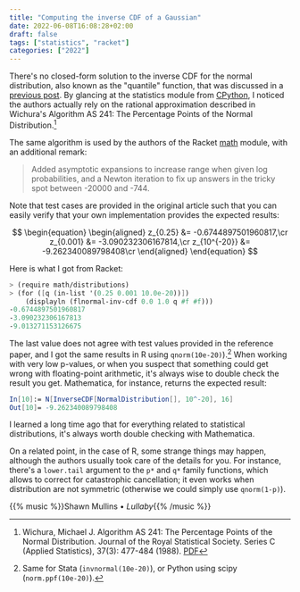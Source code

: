 ```yaml
---
title: "Computing the inverse CDF of a Gaussian"
date: 2022-06-08T16:08:28+02:00
draft: false
tags: ["statistics", "racket"]
categories: ["2022"]
---
```


There's no closed-form solution to the inverse CDF for the normal distribution, also known as the "quantile" function, that was discussed in a [previous post]. By glancing at the statistics module from [CPython], I noticed the authors actually rely on the rational approximation described in Wichura's Algorithm AS 241: The Percentage Points of the Normal Distribution.[^1]

The same algorithm is used by the authors of the Racket [math] module, with an additional remark:

> Added asymptotic expansions to increase range when given log probabilities, and a Newton iteration to fix up answers in the tricky spot between -20000 and -744.

Note that test cases are provided in the original article such that you can easily verify that your own implementation provides the expected results:

$$
\begin{equation}
\begin{aligned}
z_{0.25} &= -0.6744897501960817,\cr
z_{0.001} &= -3.090232306167814,\cr
z_{10^{-20}} &= -9.262340089798408\cr
\end{aligned}
\end{equation}
$$

Here is what I got from Racket:

```scheme
> (require math/distributions)
> (for ([q (in-list '(0.25 0.001 10.0e-20))])
    (displayln (flnormal-inv-cdf 0.0 1.0 q #f #f)))
-0.6744897501960817
-3.090232306167813
-9.013271153126675
```

The last value does not agree with test values provided in the reference paper, and I got the same results in R using `qnorm(10e-20)`).[^2] When working with very low p-values, or when you suspect that something could get wrong with floating-point arithmetic, it's always wise to double check the result you get. Mathematica, for instance, returns the expected result:

```mathematica
In[10]:= N[InverseCDF[NormalDistribution[], 10^-20], 16]
Out[10]= -9.262340089798408
```

I learned a long time ago that for everything related to statistical distributions, it's always worth double checking with Mathematica.

On a related point, in the case of R, some strange things may happen, although the authors usually took care of the details for you. For instance, there's a `lower.tail` argument to the `p*` and `q*` family functions, which allows to correct for catastrophic cancellation; it even works when distribution are not symmetric (otherwise we could simply use `qnorm(1-p)`).

{{% music %}}Shawn Mullins • _Lullaby_{{% /music %}}

[^1]: Wichura, Michael J. Algorithm AS 241: The Percentage Points of the Normal Distribution. Journal of the Royal Statistical Society. Series C (Applied Statistics), 37(3): 477-484 (1988). [PDF](https://csg.sph.umich.edu/abecasis/gas_power_calculator/algorithm-as-241-the-percentage-points-of-the-normal-distribution.pdf)
[^2]: Same for Stata (`invnormal(10e-20)`), or Python using scipy (`norm.ppf(10e-20)`).

[previous post]: /post/inverse-cdf-random-sampling/
[cpython]: https://github.com/python/cpython
[math]: https://docs.racket-lang.org/math/
